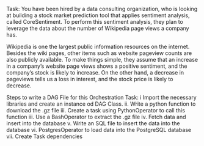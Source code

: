 
Task:
You have been hired by a data consulting organization,
who is looking at building a stock market prediction tool that applies sentiment analysis, called CoreSentiment. 
To perform this sentiment analysis, they plan to leverage the data about the number of Wikipedia page views a company has.

Wikipedia is one the largest public information resources on the internet. 
Besides the wiki pages, other items such as website pageview counts are also publicly available. 
To make things simple, they assume that an increase in a company’s website page views shows a positive sentiment, and the company’s stock is likely to increase. 
On the other hand, a decrease in pageviews tells us a loss in interest, and the stock price is likely to decrease.

Steps to write a DAG File for this Orchestration Task:
i Import the necessary libraries and create an instance od DAG Class.
ii. Write a python function to download the .gz file 
iii. Create a task using PythonOperator to call this function
iii. Use a BashOperator to extract the .gz file
iv. Fetch data and insert into the database
v. Write an SQL file to insert the data into the database
vi. PostgresOperator to load data into the PostgreSQL database
vii. Create Task dependencies
